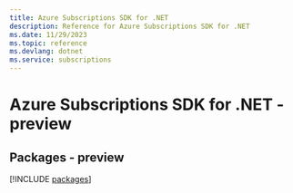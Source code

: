 ```yaml
---
title: Azure Subscriptions SDK for .NET
description: Reference for Azure Subscriptions SDK for .NET
ms.date: 11/29/2023
ms.topic: reference
ms.devlang: dotnet
ms.service: subscriptions
---
```

# Azure Subscriptions SDK for .NET - preview
## Packages - preview
[!INCLUDE [packages](subscriptions-index.md)]
